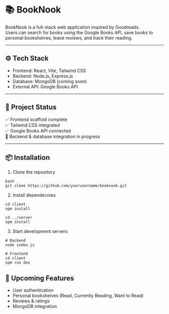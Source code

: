 # 📚 BookNook

BookNook is a full-stack web application inspired by Goodreads.  
Users can search for books using the Google Books API, save books to personal bookshelves, leave reviews, and track their reading.

---

## ⚙️ Tech Stack

-   Frontend: React, Vite, Tailwind CSS
-   Backend: Node.js, Express.js
-   Database: MongoDB (coming soon)
-   External API: Google Books API

---

## 🚧 Project Status

✅ Frontend scaffold complete  
✅ Tailwind CSS integrated  
✅ Google Books API connected  
🚧 Backend & database integration in progress

---

## 📦 Installation

1. Clone the repository

```
bash
git clone https://github.com/yourusername/booknook.git
```

2. Install dependecnies

```
cd client
npm install

cd ../server
npm install
```

3. Start development servers

```
# Backend
node index.js

# Frontend
cd client
npm run dev
```

## 🎯 Upcoming Features

-   User authentication
-   Personal bookshelves (Read, Currently Reading, Want to Read)
-   Reviews & ratings
-   MongoDB integration
